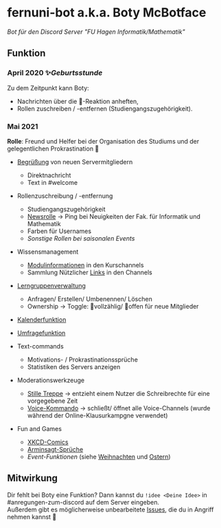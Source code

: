 # fernuni-bot a.k.a. Boty McBotface 
*Bot für den Discord Server "FU Hagen Informatik/Mathematik"*

## Funktion
### April 2020 ✨*Geburtsstunde*

Zu dem Zeitpunkt kann Boty:
* Nachrichten über die 📌-Reaktion anheften,
* Rollen zuschreiben / -entfernen (Studiengangszugehörigkeit).

### Mai 2021
**Rolle**: Freund und Helfer bei der Organisation des Studiums und der gelegentlichen Prokrastination 🤖  

* [Begrüßung](https://github.com/FU-Hagen-Discord/fernuni-bot/blob/master/cogs/welcome.py) von neuen Servermitgliedern
  * Direktnachricht
  * Text in #welcome

* Rollenzuschreibung / -entfernung
  * Studiengangszugehörigkeit
  * [Newsrolle](https://github.com/FU-Hagen-Discord/fernuni-bot/tree/master/cogs/news.py) -> Ping bei Neuigkeiten der Fak. für Informatik und Mathematik
  * Farben für Usernames
  * *Sonstige Rollen bei saisonalen Events*

* Wissensmanagement
  * [Modulinformationen](https://github.com/FU-Hagen-Discord/fernuni-bot/tree/master/cogs/components/module_information) in den Kurschannels
  * Sammlung Nützlicher [Links](https://github.com/FU-Hagen-Discord/fernuni-bot/tree/master/cogs/links.py) in den Channels

* [Lerngruppenverwaltung](https://github.com/FU-Hagen-Discord/fernuni-bot/tree/master/cogs/learninggroups.py)
  * Anfragen/ Erstellen/ Umbenennen/ Löschen
  * Ownership -> Toggle: 🛑vollzählig/ 🌲offen für neue Mitglieder

* [Kalenderfunktion](https://github.com/FU-Hagen-Discord/fernuni-bot/tree/master/cogs/appointments.py)

* [Umfragefunktion](https://github.com/FU-Hagen-Discord/fernuni-bot/tree/master/cogs/polls.py)

* Text-commands
  * Motivations- / Prokrastinationssprüche
  * Statistiken des Servers anzeigen

* Moderationswerkzeuge
  * [Stille Treppe](https://github.com/FU-Hagen-Discord/fernuni-bot/tree/master/cogs/calmdown.py) -> entzieht einem Nutzer die Schreibrechte für eine vorgegebene Zeit
  * [Voice-Kommando](https://github.com/FU-Hagen-Discord/fernuni-bot/tree/master//cogs/voice.py) -> schließt/ öffnet alle Voice-Channels (wurde während der Online-Klausurkampgne verwendet) 

* Fun and Games
  * [XKCD-Comics](https://github.com/FU-Hagen-Discord/fernuni-bot/tree/master/cogs/xkcd.py)
  * [Arminsagt-Sprüche](https://github.com/FU-Hagen-Discord/fernuni-bot/tree/master/cogs/armin.py)
  * *Event-Funktionen* (siehe [Weihnachten](https://github.com/FU-Hagen-Discord/fernuni-bot/tree/master/cogs/christmas.py) und [Ostern](https://github.com/FU-Hagen-Discord/fernuni-bot/tree/master/cogs/easter.py))

## Mitwirkung
Dir fehlt bei Boty eine Funktion? Dann kannst du `!idee <Deine Idee>` in #anregungen-zum-discord auf dem Server eingeben.  
Außerdem gibt es möglicherweise unbearbeitete [Issues](https://github.com/FU-Hagen-Discord/fernuni-bot/issues), die du in Angriff nehmen kannst 💪
